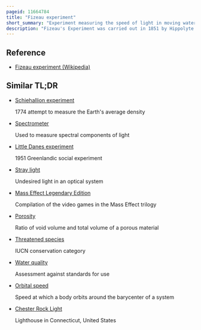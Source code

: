 ```yaml
---
pageid: 11664784
title: "Fizeau experiment"
short_summary: "Experiment measuring the speed of light in moving water"
description: "Fizeau's Experiment was carried out in 1851 by Hippolyte Fizeau to measure relative Speeds of Light in moving Water. Fizeau used a special Interferometer Arrangement to measure the Effect of the Movement of a Medium on the Speed of Light."
---
```


## Reference

- [Fizeau experiment (Wikipedia)](https://en.wikipedia.org/?curid=11664784)

## Similar TL;DR

- [Schiehallion experiment](/tldr/en/schiehallion-experiment)

  1774 attempt to measure the Earth's average density

- [Spectrometer](/tldr/en/spectrometer)

  Used to measure spectral components of light

- [Little Danes experiment](/tldr/en/little-danes-experiment)

  1951 Greenlandic social experiment

- [Stray light](/tldr/en/stray-light)

  Undesired light in an optical system

- [Mass Effect Legendary Edition](/tldr/en/mass-effect-legendary-edition)

  Compilation of the video games in the Mass Effect trilogy

- [Porosity](/tldr/en/porosity)

  Ratio of void volume and total volume of a porous material

- [Threatened species](/tldr/en/threatened-species)

  IUCN conservation category

- [Water quality](/tldr/en/water-quality)

  Assessment against standards for use

- [Orbital speed](/tldr/en/orbital-speed)

  Speed at which a body orbits around the barycenter of a system

- [Chester Rock Light](/tldr/en/chester-rock-light)

  Lighthouse in Connecticut, United States
